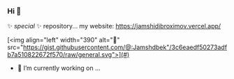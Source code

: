 ### Hi  👋

 ✨ _special_ ✨ repository...
 my website: https://jamshidibroximov.vercel.app/
<!-- <picture>
  <source media="(prefers-color-scheme: dark)" srcset="https://github-readme-stats-one-bice.vercel.app/api?username=yujincheng08&show_icons=true&theme=onedark&role=OWNER,ORGANIZATION_MEMBER,COLLABORATOR">
  <img src="https://github-readme-stats-one-bice.vercel.app/api?username=yujincheng08&show_icons=true&role=OWNER,ORGANIZATION_MEMBER,COLLABORATOR">
</picture> -->

[<img align="left" width="390" alt="🦑" src="https://gist.githubusercontent.com/@:Jamshdbek"/3c6eaedf50273adfb7a510822672f570/raw/general.svg">](#)
<!-- [<img align="right" width="390" alt="🦑" src="https://github.com/Jamshdbek">](#) -->

<!-- ![Anurag's GitHub stats](https://github-readme-stats.vercel.app/api?username=anuraghazra&show_icons=true&theme=radical) -->

<!-- ![Anurag's GitHub stats](https://github-readme-stats.vercel.app/api?username=Jamshdbek&show_icons=true&theme=radical) -->
<!-- [<img align="right" width="390" alt="🦑" src="https://github-readme-stats.vercel.app/api/top-langs/?username=Jamshdbek&layout=compact">](https://github.com/anuraghazra/github-readme-stats) -->

<!-- ![Top Langs](https://github-readme-stats.vercel.app/api/top-langs/?username=Jamshdbek&layout=compact&theme=dark) -->
- 🔭 I’m currently working on ...

<!-- 
[![Ashutosh's github activity graph](https://activity-graph.herokuapp.com/graph?username=Jamshdbek&theme=dracula)](https://github.com/ashutosh00710/github-readme-activity-graph) -->

 
